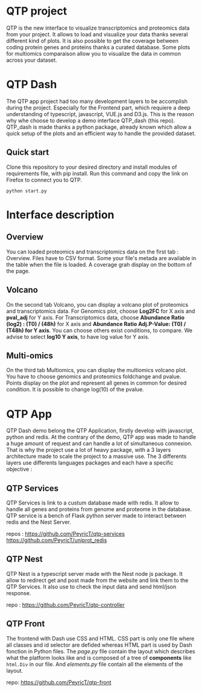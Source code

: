 # QTP project

QTP is the new interface to visualize transcriptomics and proteomics data from your project. It allows to load and visualize your data thanks several different kind of plots. It is also possible to get the coverage between coding protein genes and proteins thanks a curated database. Some plots for multiomics comparaison allow you to visualize the data in common across your dataset.

# QTP Dash

The QTP app project had too many development layers to be accomplish during the project. Especially for the Frontend part, which requiere a deep understanding of typescript, javascript, VUE.js and D3.js. This is the reason why whe choose to develop a demo interface QTP_dash (this repo). QTP_dash is made thanks a python package, already known which allow a quick setup of the plots and an efficient way to handle the provided dataset.

##  Quick start

Clone this repository to your desired directory and install modules of requirements file, with pip install. 
Run this command and copy the link on Firefox to connect you to QTP.

```
python start.py
```

# Interface description

## Overview
You can loaded proteomics and transcriptomics data on the first tab : Overview. Files have to CSV format.
Some your file's metada are available in the table when the file is loaded. A coverage grah display on the bottom of the page.

## Volcano 
On the second tab Volcano, you can display a volcano plot of proteomics and transcriptomics data. 
For Genomics plot, choose **Log2FC** for X axis and **pval_adj** for Y axis. 
For Transcriptomics data, choose **Abundance Ratio (log2) : (T0) / (48h)** for X axis and **Abundance Ratio Adj.P-Value: (T0) / (T48h) for Y axis**. You can choose others exist conditions, to compare.
We advise to select **log10 Y axis**, to have log value for Y axis. 

## Multi-omics
On the third tab Multiomics, you can display the multiomics volcano plot. You have to choose genomics and proteomics foldchange and pvalue. Points display on the plot and represent all genes in common for desired condition. It is possible to change log(10) of the pvalue.


# QTP App

QTP Dash demo belong the QTP Application, firstly develop with javascript, python and redis. At the contrary of the demo, QTP app was made to handle a huge amount of request and can handle a lot of simultaneous connexion. That is why the project use a lot of heavy package, with a 3 layers architecture made to scale the project to a massive use.
The 3 differents layers use differents languages packages and each have a specific objective :

## QTP Services
QTP  Services is link to a custum database made with redis. It allow to handle all genes and proteins from genome and proteome in the database. QTP service is a bench of Flask python server made to interact between redis and the Nest Server. 

repos :
https://github.com/PeyricT/qtp-services
https://github.com/PeyricT/uniprot_redis

## QTP Nest
QTP Nest is a typescript server made with the Nest node js package. It allow to redirect get and post made from the website and link them to the QTP Services. It also use to check the input data and send html/json response. 

repo :
https://github.com/PeyricT/qtp-controller

## QTP Front

The frontend with Dash use CSS and HTML. CSS part is only one file where all classes and id selector are defided whereas HTML part is used by Dash fonction in Python files. 
The _page.py_ file contain the layout which describes what the platform looks like and is composed of a tree of **components** like ```html.Div``` in our file. 
And _elements.py_ file contain all the elements of the layout. 

repo:
https://github.com/PeyricT/qtp-front
